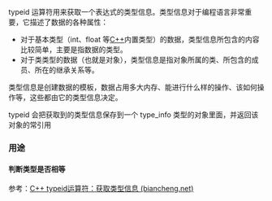 typeid 运算符用来获取一个表达式的类型信息。类型信息对于编程语言非常重要，它描述了数据的各种属性：

- 对于基本类型（int、float 等[C++](http://c.biancheng.net/cplus/)内置类型）的数据，类型信息所包含的内容比较简单，主要是指数据的类型。
- 对于类类型的数据（也就是对象），类型信息是指对象所属的类、所包含的成员、所在的继承关系等。


类型信息是创建数据的模板，数据占用多大内存、能进行什么样的操作、该如何操作等，这些都由它的类型信息决定。

typeid 会把获取到的类型信息保存到一个 type_info 类型的对象里面，并返回该对象的常引用

### 用途

#### 判断类型是否相等



参考：[C++ typeid运算符：获取类型信息 (biancheng.net)](http://c.biancheng.net/view/2301.html)